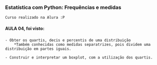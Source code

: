### Estatística com Python: Frequências e medidas
    Curso realizado na Alura :P

#### AULA 04, foi visto:

###
    - Obter os quartis, decis e percentis de uma distribuição
        *Também conhecidas como medidas separatrizes, pois dividem uma distribuição em partes iguais.

    - Construir e interpretar um boxplot, com a utilização dos quartis.

